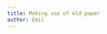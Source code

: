```yaml
---
title: Making use of old paper
author: Emil
---
```

<figure class="bleed">
<img src="/img/emil-drawing/IMG_0891.jpg" alt="">
</figure>

